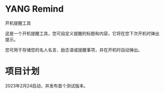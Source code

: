 # YANG Remind
开机提醒工具

这是一个开机提醒工具，您可自定义提醒的标题和内容，它将在您下次开机时弹出提示。

您可用于存储您的名人名言、励志语或提醒事项，并在开机时自动弹出。
# 项目计划
2023年2月24启动，并发布首个测试版本。
